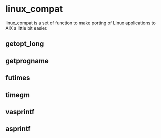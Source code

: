 # linux_compat

linux_compat is a set of function to make porting of Linux applications to AIX
a little bit easier.

## getopt_long

## getprogname

## futimes

## timegm

## vasprintf

## asprintf

